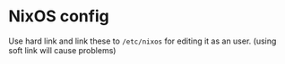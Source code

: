 # NixOS config

Use hard link and link these to `/etc/nixos` for editing it as an user. (using soft link will cause problems)
